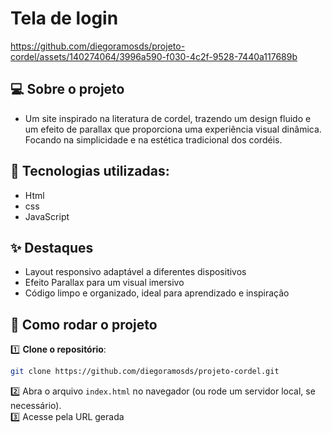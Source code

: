 # Tela de login

https://github.com/diegoramosds/projeto-cordel/assets/140274064/3996a590-f030-4c2f-9528-7440a117689b


## 💻 Sobre o projeto 

- Um site inspirado na literatura de cordel, trazendo um design fluido e um efeito de parallax que proporciona uma experiência visual dinâmica. Focando na simplicidade e na estética tradicional dos cordéis.


## 🚀 Tecnologias utilizadas: <br>
  - Html <br>
  - css <br>
  - JavaScript


## ✨ Destaques
  - Layout responsivo adaptável a diferentes dispositivos<br>
  - Efeito Parallax para um visual imersivo  <br>
  - Código limpo e organizado, ideal para aprendizado e inspiração


## 🚀 Como rodar o projeto

1️⃣ **Clone o repositório**:  
```bash
git clone https://github.com/diegoramosds/projeto-cordel.git
```
2️⃣ Abra o arquivo `index.html` no navegador (ou rode um servidor local, se necessário).<br>
3️⃣ Acesse pela URL gerada <br>







